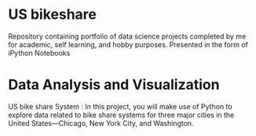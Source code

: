 # US bikeshare 
Repository containing portfolio of data science projects completed by me for academic, self learning, and hobby purposes. Presented in the form of iPython Notebooks
# Data Analysis and Visualization 
US bike share System : In this project, you will make use of Python to explore data related to bike share systems for three major cities in the United States—Chicago, New York City, and Washington.

